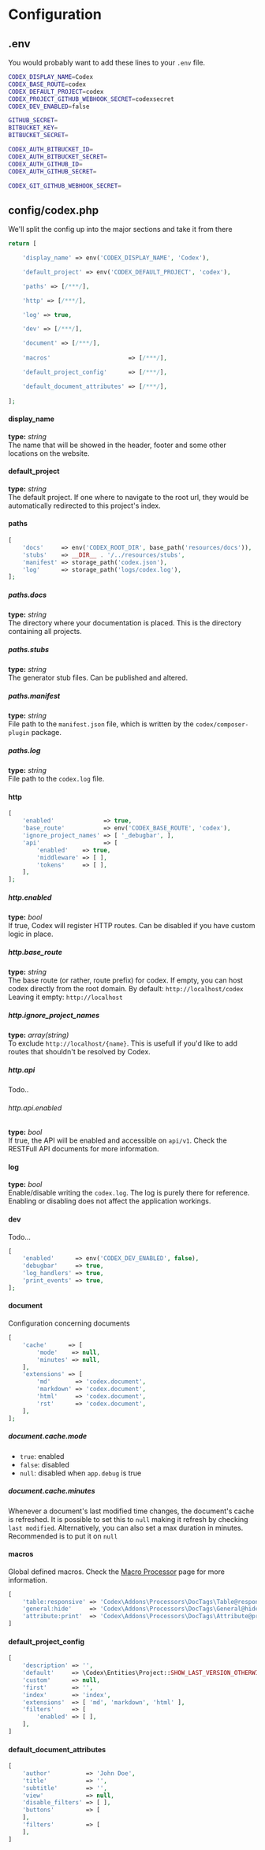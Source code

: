 <!---
title: Global
subtitle: Configuration
-->

# Configuration

## .env
You would probably want to add these lines to your `.env` file.
```bash
CODEX_DISPLAY_NAME=Codex
CODEX_BASE_ROUTE=codex
CODEX_DEFAULT_PROJECT=codex
CODEX_PROJECT_GITHUB_WEBHOOK_SECRET=codexsecret
CODEX_DEV_ENABLED=false

GITHUB_SECRET=
BITBUCKET_KEY=
BITBUCKET_SECRET=

CODEX_AUTH_BITBUCKET_ID=
CODEX_AUTH_BITBUCKET_SECRET=
CODEX_AUTH_GITHUB_ID=
CODEX_AUTH_GITHUB_SECRET=

CODEX_GIT_GITHUB_WEBHOOK_SECRET=
```

## config/codex.php
We'll split the config up into the major sections and take it from there
```php
return [

    'display_name' => env('CODEX_DISPLAY_NAME', 'Codex'),

    'default_project' => env('CODEX_DEFAULT_PROJECT', 'codex'),

    'paths' => [/***/],

    'http' => [/***/],

    'log' => true,

    'dev' => [/***/],

    'document' => [/***/],
    
    'macros'                      => [/***/],

    'default_project_config'      => [/***/],

    'default_document_attributes' => [/***/],
    
];

```

#### display_name
**type:** _string_  
The name that will be showed in the header, footer and some other locations on the website.

#### default_project
**type:** _string_  
The default project. If one where to navigate to the root url, they would be automatically redirected to this project's index.
 
#### paths
```php
[
    'docs'     => env('CODEX_ROOT_DIR', base_path('resources/docs')),
    'stubs'    => __DIR__ . '/../resources/stubs',
    'manifest' => storage_path('codex.json'),
    'log'      => storage_path('logs/codex.log'),
];
```

##### paths.docs
**type:** _string_  
The directory where your documentation is placed. This is the directory containing all projects.
 
##### paths.stubs
**type:** _string_  
The generator stub files. Can be published and altered.

##### paths.manifest
**type:** _string_  
File path to the `manifest.json` file, which is written by the `codex/composer-plugin` package.

##### paths.log
**type:** _string_  
File path to the `codex.log` file. 


#### http
```php
[
    'enabled'              => true,
    'base_route'           => env('CODEX_BASE_ROUTE', 'codex'),
    'ignore_project_names' => [ '_debugbar', ],
    'api'                  => [
        'enabled'    => true,
        'middleware' => [ ],
        'tokens'     => [ ],
    ],
];
```

##### http.enabled
**type:** _bool_  
If true, Codex will register HTTP routes. Can be disabled if you have custom logic in place.
 
##### http.base_route
**type:** _string_  
The base route (or rather, route prefix) for codex. If empty, you can host codex directly from the root domain.
By default: `http://localhost/codex`
Leaving it empty: `http://localhost`

##### http.ignore_project_names
**type:** _array(string)_  
To exclude `http://localhost/{name}`. This is usefull if you'd like to add routes that shouldn't be resolved by Codex. 

##### http.api
Todo..

###### http.api.enabled
**type:** _bool_  
If true, the API will be enabled and accessible on `api/v1`. Check the RESTFull API documents for more information.

#### log
**type:** _bool_  
Enable/disable writing the `codex.log`. The log is purely there for reference. Enabling or disabling does not affect the application workings.

#### dev
Todo...
```php
[
    'enabled'      => env('CODEX_DEV_ENABLED', false),
    'debugbar'     => true,
    'log_handlers' => true,
    'print_events' => true,
];
```


#### document
Configuration concerning documents
```php
[
    'cache'      => [
        'mode'    => null,
        'minutes' => null,
    ],
    'extensions' => [
        'md'       => 'codex.document',
        'markdown' => 'codex.document',
        'html'     => 'codex.document',
        'rst'      => 'codex.document',
    ],
];
```
##### document.cache.mode
- `true`: enabled
- `false`: disabled
- `null`: disabled when `app.debug` is true

##### document.cache.minutes
Whenever a document's last modified time changes, the document's cache is refreshed.
It is possible to set this to `null` making it refresh by checking `last modified`.
Alternatively, you can also set a max duration in minutes. Recommended is to put it on `null`

#### macros
Global defined macros. Check the [Macro Processor](../../processors/macros.md) page for more information. 
```php
[
    'table:responsive' => 'Codex\Addons\Processors\DocTags\Table@responsive',
    'general:hide'     => 'Codex\Addons\Processors\DocTags\General@hide',
    'attribute:print'  => 'Codex\Addons\Processors\DocTags\Attribute@printValue',
]
```

#### default_project_config
```php
[
    'description' => '',
    'default'     => \Codex\Entities\Project::SHOW_LAST_VERSION_OTHERWISE_MASTER_BRANCH,
    'custom'      => null,
    'first'       => '',
    'index'       => 'index',
    'extensions'  => [ 'md', 'markdown', 'html' ],
    'filters'     => [
        'enabled' => [ ],
    ],
]
```


#### default_document_attributes
```php
[
    'author'          => 'John Doe',
    'title'           => '',
    'subtitle'        => '',
    'view'            => null,
    'disable_filters' => [ ],
    'buttons'         => [
    ],
    'filters'         => [
    ],
]
```